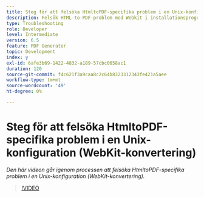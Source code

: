 ```yaml
---
title: Steg för att felsöka HtmltoPDF-specifika problem i en Unix-konfiguration (WebKit-konvertering)
description: Felsök HTML-to-PDF-problem med Webkit i installationsprogrammet för UNIX.
type: Troubleshooting
role: Developer
level: Intermediate
version: 6.5
feature: PDF Generator
topic: Development
index: y
exl-id: 6afe3b69-1422-4832-a189-57cbc0658ac1
duration: 120
source-git-commit: f4c621f3a9caa8c2c64b8323312343fe421a5aee
workflow-type: tm+mt
source-wordcount: '49'
ht-degree: 0%

---
```


# Steg för att felsöka HtmltoPDF-specifika problem i en Unix-konfiguration (WebKit-konvertering)

*Den här videon går igenom processen att felsöka HtmltoPDF-specifika problem i en Unix-konfiguration (WebKit-konvertering).*

>[!VIDEO](https://video.tv.adobe.com/v/335548?quality=12&learn=on)
